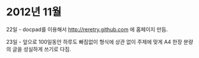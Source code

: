 # 2012년 11월


22일 - docpad를 이용해서 http://reretry.github.com 에 홈페이지 만듬.


23일 - 앞으로 100일동안 하루도 빠짐없이 형식에 상관 없이 주제에 맞게 A4 한장 분량의 글을 성실하게 쓰기로 다짐. 
